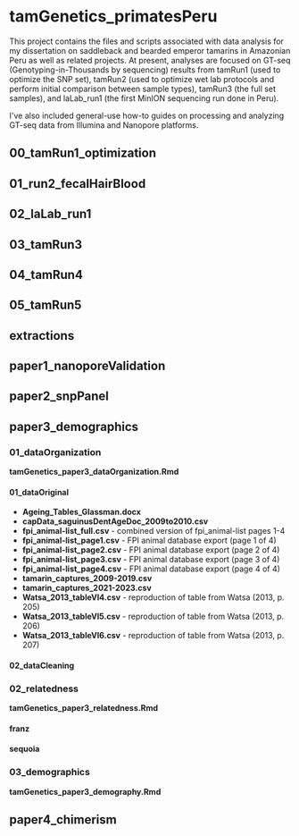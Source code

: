 # tamGenetics_primatesPeru

This project contains the files and scripts associated with data analysis for my dissertation on saddleback and bearded emperor tamarins in Amazonian Peru as well as related projects. At present, analyses are focused on GT-seq (Genotyping-in-Thousands by sequencing) results from tamRun1 (used to optimize the SNP set), tamRun2 (used to optimize wet lab protocols and perform initial comparison between sample types), tamRun3 (the full set samples), and laLab_run1 (the first MinION sequencing run done in Peru).

I've also included general-use how-to guides on processing and analyzing GT-seq data from Illumina and Nanopore platforms.

## 00_tamRun1_optimization

## 01_run2_fecalHairBlood

## 02_laLab_run1

## 03_tamRun3

## 04_tamRun4

## 05_tamRun5

## extractions

## paper1_nanoporeValidation

## paper2_snpPanel

## paper3_demographics

### 01_dataOrganization

**tamGenetics_paper3_dataOrganization.Rmd**

#### 01_dataOriginal

-   **Ageing_Tables_Glassman.docx**
-   **capData_saguinusDentAgeDoc_2009to2010.csv**
-   **fpi_animal-list_full.csv** - combined version of fpi_animal-list pages 1-4
-   **fpi_animal-list_page1.csv** - FPI animal database export (page 1 of 4)
-   **fpi_animal-list_page2.csv** - FPI animal database export (page 2 of 4)
-   **fpi_animal-list_page3.csv** - FPI animal database export (page 3 of 4)
-   **fpi_animal-list_page4.csv** - FPI animal database export (page 4 of 4)
-   **tamarin_captures_2009-2019.csv**
-   **tamarin_captures_2021-2023.csv**
-   **Watsa_2013_tableVI4.csv** - reproduction of table from Watsa (2013, p. 205)
-   **Watsa_2013_tableVI5.csv** - reproduction of table from Watsa (2013, p. 206)
-   **Watsa_2013_tableVI6.csv** - reproduction of table from Watsa (2013, p. 207)

#### 02_dataCleaning

### 02_relatedness

**tamGenetics_paper3_relatedness.Rmd**

#### franz

#### sequoia

### 03_demographics

**tamGenetics_paper3_demography.Rmd**

## paper4_chimerism
